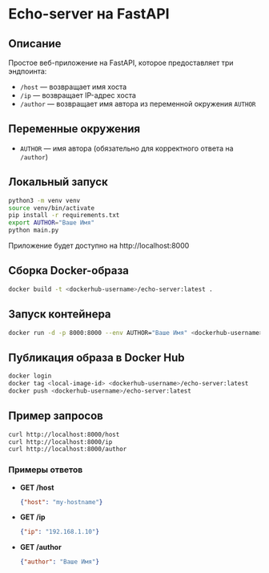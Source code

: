 # Echo-server на FastAPI

## Описание

Простое веб-приложение на FastAPI, которое предоставляет три эндпоинта:
- `/host` — возвращает имя хоста
- `/ip` — возвращает IP-адрес хоста
- `/author` — возвращает имя автора из переменной окружения `AUTHOR`

## Переменные окружения

- `AUTHOR` — имя автора (обязательно для корректного ответа на `/author`)

## Локальный запуск

```bash
python3 -m venv venv
source venv/bin/activate
pip install -r requirements.txt
export AUTHOR="Ваше Имя"
python main.py
```

Приложение будет доступно на http://localhost:8000

## Сборка Docker-образа

```bash
docker build -t <dockerhub-username>/echo-server:latest .
```

## Запуск контейнера

```bash
docker run -d -p 8000:8000 --env AUTHOR="Ваше Имя" <dockerhub-username>/echo-server:latest
```

## Публикация образа в Docker Hub

```bash
docker login
docker tag <local-image-id> <dockerhub-username>/echo-server:latest
docker push <dockerhub-username>/echo-server:latest
```

## Пример запросов

```bash
curl http://localhost:8000/host
curl http://localhost:8000/ip
curl http://localhost:8000/author
```

### Примеры ответов

- **GET /host**
    ```json
    {"host": "my-hostname"}
    ```

- **GET /ip**
    ```json
    {"ip": "192.168.1.10"}
    ```

- **GET /author**
    ```json
    {"author": "Ваше Имя"}
    ```
